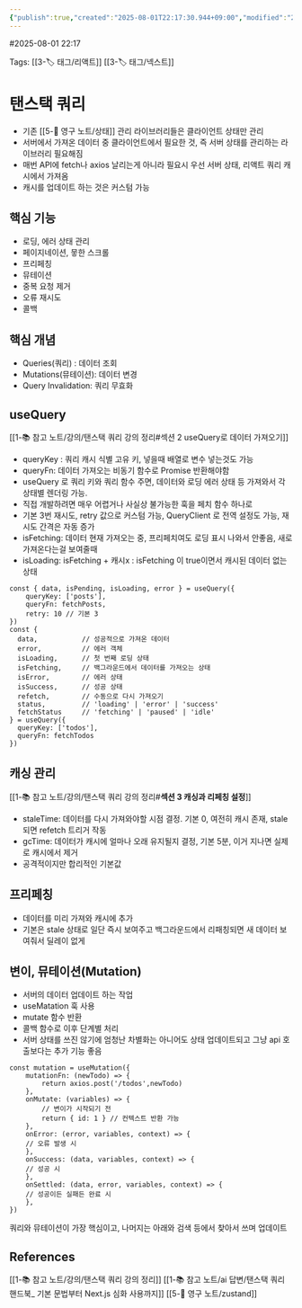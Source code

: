 ```yaml
---
{"publish":true,"created":"2025-08-01T22:17:30.944+09:00","modified":"2025-08-06T21:03:23.259+09:00","cssclasses":""}
---
```


#2025-08-01 22:17

Tags: [[3-🏷️ 태그/리액트]] [[3-🏷️ 태그/넥스트]]

# 탠스택 쿼리
- 기존 [[5-💎 영구 노트/상태]] 관리 라이브러리들은 클라이언트 상태만 관리
- 서버에서 가져온 데이터 중 클라이언트에서 필요한 것, 즉 서버 상태를 관리하는 라이브러리 필요해짐
- 매번 API에 fetch나 axios 날리는게 아니라 필요시 우선 서버 상태, 리액트 쿼리 캐시에서 가져옴
- 캐시를 업데이트 하는 것은 커스텀 가능

## 핵심 기능
- 로딩, 에러 상태 관리
- 페이지네이션, 뭏한 스크롤
- 프리페칭
- 뮤테이션
- 중복 요청 제거
- 오류 재시도 
- 콜백

## 핵심 개념
- Queries(쿼리) : 데이터 조회
- Mutations(뮤테이션): 데이터 변경
- Query Invalidation: 쿼리 무효화

## useQuery 
[[1-📚 참고 노트/강의/탠스택 쿼리 강의 정리#섹션 2 useQuery로 데이터 가져오기]]
- queryKey : 쿼리 캐시 식별 고유 키, 넣을때 배열로 변수 넣는것도 가능
- queryFn: 데이터 가져오는 비동기 함수로 Promise 반환해야함
- useQuery 로 쿼리 키와 쿼리 함수 주면, 데이터와 로딩 에러 상태 등 가져와서 각 상태별 렌더링 가능.
- 직접 개발하려면 매우 어렵거나 사실상 불가능한 훅을 페치 함수 하나로 
- 기본 3번 재시도, retry 값으로 커스텀 가능, QueryClient 로 전역 설정도 가능, 재시도 간격은 자동 증가
- isFetching: 데이터 현재 가져오는 중, 프리페치여도 로딩 표시 나와서 안좋음, 새로 가져온다는걸 보여줄때
- isLoading: isFetching + 캐시x : isFetching 이 true이면서 캐시된 데이터 없는 상태
```tsx
const { data, isPending, isLoading, error } = useQuery({
	queryKey: ['posts'],
	queryFn: fetchPosts,
	retry: 10 // 기본 3
})
const {
  data,           // 성공적으로 가져온 데이터
  error,          // 에러 객체
  isLoading,      // 첫 번째 로딩 상태
  isFetching,     // 백그라운드에서 데이터를 가져오는 상태
  isError,        // 에러 상태
  isSuccess,      // 성공 상태
  refetch,        // 수동으로 다시 가져오기
  status,         // 'loading' | 'error' | 'success'
  fetchStatus     // 'fetching' | 'paused' | 'idle'
} = useQuery({
  queryKey: ['todos'],
  queryFn: fetchTodos
})
```

## 캐싱 관리
[[1-📚 참고 노트/강의/탠스택 쿼리 강의 정리#**섹션 3 캐싱과 리페칭 설정**]]
- staleTime: 데이터를 다시 가져와야할 시점 결정. 기본 0, 여전히 캐시 존재, stale 되면 refetch 트리거 작동
- gcTime: 데이터가 캐시에 얼마나 오래 유지될지 결정, 기본 5분, 이거 지나면 실제로 캐시에서 제거
- 공격적이지만 합리적인 기본값
## 프리페칭
- 데이터를 미리 가져와 캐시에 추가
- 기본은 stale 상태로 일단 즉시 보여주고 백그라운드에서 리패칭되면 새 데이터 보여줘서 딜레이 없게
## 변이, 뮤테이션(Mutation)
- 서버의 데이터 업데이트 하는 작업
- useMatation 훅 사용
- mutate 함수 반환
- 콜백 함수로 이후 단계별 처리
- 서버 상태를 쓰진 않기에 엄청난 차별화는 아니어도 상태 업데이트되고 그냥 api 호출보다는 추가 기능 좋음
```tsx
const mutation = useMutation({
	mutationFn: (newTodo) => {
		return axios.post('/todos',newTodo)
	},
	onMutate: (variables) => {
		// 변이가 시작되기 전
		return { id: 1 } // 컨텍스트 반환 가능
	},
	onError: (error, variables, context) => {
	// 오류 발생 시
	},
	onSuccess: (data, variables, context) => {
	// 성공 시
	},
	onSettled: (data, error, variables, context) => {
	// 성공이든 실패든 완료 시
	},
})
```

쿼리와 뮤테이션이 가장 핵심이고, 나머지는 아래와 검색 등에서 찾아서 쓰며 업데이트
## References
 [[1-📚 참고 노트/강의/탠스택 쿼리 강의 정리]]
 [[1-📚 참고 노트/ai 답변/탠스택 쿼리 핸드북_ 기본 문법부터 Next.js 심화 사용까지]]
 [[5-💎 영구 노트/zustand]]